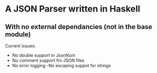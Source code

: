 # A JSON Parser written in Haskell
## With no external dependancies (not in the base module)

Current Issues:
- No double support in JsonNum
- No comment support fro JSON files
- No error logging
-No escaping suppot for strings